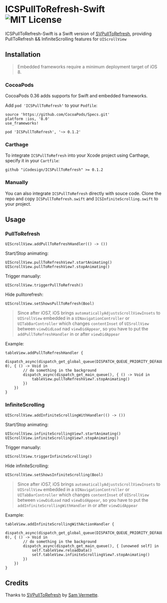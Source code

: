# ICSPullToRefresh-Swift ![MIT License](https://img.shields.io/badge/License-MIT-brightgreen.svg)

ICSPullToRefresh-Swift is a Swift version of [SVPullToRefresh](https://github.com/samvermette/SVPullToRefresh), providing PullToRefresh && InfiniteScrolling features for ```UIScrollView```

## Installation

> Embedded frameworks require a minimum deployment target of iOS 8. 

### CocoaPods

CocoaPods 0.36 adds supports for Swift and embedded frameworks. 

Add ```pod 'ICSPullToRefresh'``` to your ```Podfile```: 

```
source 'https://github.com/CocoaPods/Specs.git'
platform :ios, '8.0'
use_frameworks!

pod 'ICSPullToRefresh', '~> 0.1.2'
```

### Carthage

To integrate ```ICSPullToRefresh``` into your Xcode project using Carthage, specify it in your ```Cartfile```:

```
github "iCodesign/ICSPullToRefresh" >= 0.1.2
```

### Manually

You can also integrate ```ICSPullToRefresh``` directly with souce code. Clone the repo and copy ```ICSPullToRefresh.swift``` and ```ICSInfiniteScrolling.swift``` to your project.

## Usage

### PullToRefresh

```
UIScrollView.addPullToRefreshHandler(() -> ())
```

Start/Stop animating:

```
UIScrollView.pullToRefreshView?.startAnimating()
UIScrollView.pullToRefreshView?.stopAnimating()
```

Trigger manually:

```
UIScrollView.triggerPullToRefresh()
```

Hide pulltorefresh:

```
UIScrollView.setShowsPullToRefresh(Bool)
```

> Since after iOS7, iOS brings ```automaticallyAdjustsScrollViewInsets``` to ```UISrollView``` embedded in a ```UINavigationController``` or ```UITabBarController``` which changes ```contentInset``` of ```UISrollView``` between ```viewDidLoad``` nad ```viewDidAppear```, so you have to put the ```addPullToRefreshHandler``` in  or after ```viewDidAppear```

Example: 

```
tableView.addPullToRefreshHandler {
    dispatch_async(dispatch_get_global_queue(DISPATCH_QUEUE_PRIORITY_DEFAULT, 0), { () -> Void in
        // do something in the background
        dispatch_async(dispatch_get_main_queue(), { () -> Void in
            tableView.pullToRefreshView?.stopAnimating()
        })
    })
}
```

### InfiniteScrolling

```
UIScrollView.addInfiniteScrollingWithHandler(() -> ())
```

Start/Stop animating:

```
UIScrollView.infiniteScrollingView?.startAnimating()
UIScrollView.infiniteScrollingView?.stopAnimating()
```

Trigger manually:

```
UIScrollView.triggerInfiniteScrolling()
```

Hide infiniteScrolling:

```
UIScrollView.setShowsInfiniteScrolling(Bool)
```

> Since after iOS7, iOS brings ```automaticallyAdjustsScrollViewInsets``` to ```UISrollView``` embedded in a ```UINavigationController``` or ```UITabBarController``` which changes ```contentInset``` of ```UISrollView``` between ```viewDidLoad``` nad ```viewDidAppear```, so you have to put the ```addInfiniteScrollingWithHandler``` in  or after ```viewDidAppear```

Example:

```
tableView.addInfiniteScrollingWithActionHandler {
    dispatch_async(dispatch_get_global_queue(DISPATCH_QUEUE_PRIORITY_DEFAULT, 0), { () -> Void in
        // do something in the background
        dispatch_async(dispatch_get_main_queue(), { [unowned self] in
            self.tableView.reloadData()
            self.tableView.infiniteScrollingView?.stopAnimating()
        })
    })
}
```

## Credits

Thanks to [SVPullToRefresh](https://github.com/samvermette/SVPullToRefresh) by [Sam Vermette](http://samvermette.com).

